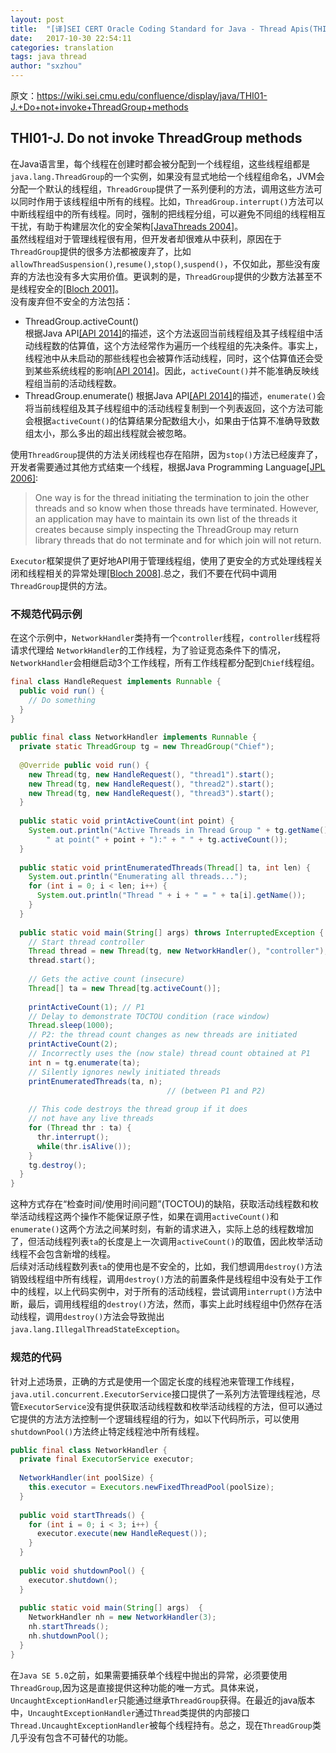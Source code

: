 ```yaml
---
layout: post
title:  "[译]SEI CERT Oracle Coding Standard for Java - Thread Apis(THI01-J)"
date:   2017-10-30 22:54:11
categories: translation
tags: java thread
author: "sxzhou"
---
```

原文：https://wiki.sei.cmu.edu/confluence/display/java/THI01-J.+Do+not+invoke+ThreadGroup+methods
## THI01-J. Do not invoke ThreadGroup methods
在Java语言里，每个线程在创建时都会被分配到一个线程组，这些线程组都是`java.lang.ThreadGroup`的一个实例，如果没有显式地给一个线程组命名，JVM会分配一个默认的线程组，`ThreadGroup`提供了一系列便利的方法，调用这些方法可以同时作用于该线程组中所有的线程。比如，`ThreadGroup.interrupt()`方法可以中断线程组中的所有线程。同时，强制的把线程分组，可以避免不同组的线程相互干扰，有助于构建层次化的安全架构[[JavaThreads 2004]](https://wiki.sei.cmu.edu/confluence/display/java/Rule+AA.+References#RuleAA.References-JavaThreads04)。  
虽然线程组对于管理线程很有用，但开发者却很难从中获利，原因在于`ThreadGroup`提供的很多方法都被废弃了，比如`allowThreadSuspension()`,`resume()`,`stop()`,`suspend()`，不仅如此，那些没有废弃的方法也没有多大实用价值。更讽刺的是，`ThreadGroup`提供的少数方法甚至不是线程安全的[[Bloch 2001]](https://wiki.sei.cmu.edu/confluence/display/java/Rule+AA.+References#RuleAA.References-Bloch01)。  
没有废弃但不安全的方法包括：  
* ThreadGroup.activeCount()  
根据Java API[[API 2014]](https://wiki.sei.cmu.edu/confluence/display/java/Rule+AA.+References#RuleAA.References-API14)的描述，这个方法返回当前线程组及其子线程组中活动线程数的估算值，这个方法经常作为遍历一个线程组的先决条件。事实上，线程池中从未启动的那些线程也会被算作活动线程，同时，这个估算值还会受到某些系统线程的影响[[API 2014]](https://wiki.sei.cmu.edu/confluence/display/java/Rule+AA.+References#RuleAA.References-API14)。因此，`activeCount()`并不能准确反映线程组当前的活动线程数。
* ThreadGroup.enumerate()
根据Java API[[API 2014]](https://wiki.sei.cmu.edu/confluence/display/java/Rule+AA.+References#RuleAA.References-API14)的描述，`enumerate()`会将当前线程组及其子线程组中的活动线程复制到一个列表返回，这个方法可能会根据`activeCount()`的估算结果分配数组大小，如果由于估算不准确导致数组太小，那么多出的超出线程就会被忽略。  

使用`ThreadGroup`提供的方法关闭线程也存在陷阱，因为`stop()`方法已经废弃了，开发者需要通过其他方式结束一个线程，根据Java Programming Language[[JPL 2006]](https://wiki.sei.cmu.edu/confluence/display/java/Rule+AA.+References#RuleAA.References-JPL06):  
>One way is for the thread initiating the termination to join the other threads and so know when those threads have terminated. However, an application may have to maintain its own list of the threads it creates because simply inspecting the ThreadGroup may return library threads that do not terminate and for which join will not return.

`Executor`框架提供了更好地API用于管理线程组，使用了更安全的方式处理线程关闭和线程相关的异常处理[[Bloch 2008]](https://wiki.sei.cmu.edu/confluence/display/java/Rule+AA.+References#RuleAA.References-Bloch08).总之，我们不要在代码中调用`ThreadGroup`提供的方法。  
### 不规范代码示例
在这个示例中，`NetworkHandler`类持有一个`controller`线程，`controller`线程将请求代理给
`NetworkHandler`的工作线程，为了验证竞态条件下的情况，`NetworkHandler`会相继启动3个工作线程，所有工作线程都分配到`Chief`线程组。  
```java
final class HandleRequest implements Runnable {
  public void run() {
    // Do something
  }
}
 
public final class NetworkHandler implements Runnable {
  private static ThreadGroup tg = new ThreadGroup("Chief");
 
  @Override public void run() {
    new Thread(tg, new HandleRequest(), "thread1").start();
    new Thread(tg, new HandleRequest(), "thread2").start();
    new Thread(tg, new HandleRequest(), "thread3").start();
  }
 
  public static void printActiveCount(int point) {
    System.out.println("Active Threads in Thread Group " + tg.getName() +
        " at point(" + point + "):" + " " + tg.activeCount());
  }
 
  public static void printEnumeratedThreads(Thread[] ta, int len) {
    System.out.println("Enumerating all threads...");
    for (int i = 0; i < len; i++) {
      System.out.println("Thread " + i + " = " + ta[i].getName());
    }
  }
 
  public static void main(String[] args) throws InterruptedException {
    // Start thread controller
    Thread thread = new Thread(tg, new NetworkHandler(), "controller");
    thread.start();
 
    // Gets the active count (insecure)
    Thread[] ta = new Thread[tg.activeCount()];
 
    printActiveCount(1); // P1
    // Delay to demonstrate TOCTOU condition (race window)
    Thread.sleep(1000);
    // P2: the thread count changes as new threads are initiated
    printActiveCount(2); 
    // Incorrectly uses the (now stale) thread count obtained at P1
    int n = tg.enumerate(ta); 
    // Silently ignores newly initiated threads
    printEnumeratedThreads(ta, n);
                                   // (between P1 and P2)
 
    // This code destroys the thread group if it does
    // not have any live threads
    for (Thread thr : ta) {
      thr.interrupt();
      while(thr.isAlive());
    }
    tg.destroy();
  }
}
```
这种方式存在“检查时间/使用时间问题”(TOCTOU)的缺陷，获取活动线程数和枚举活动线程这两个操作不能保证原子性，如果在调用`activeCount()`和`enumerate()`这两个方法之间某时刻，有新的请求进入，实际上总的线程数增加了，但活动线程列表`ta`的长度是上一次调用`activeCount()`的取值，因此枚举活动线程不会包含新增的线程。  
后续对活动线程数列表`ta`的使用也是不安全的，比如，我们想调用`destroy()`方法销毁线程组中所有线程，调用`destroy()`方法的前置条件是线程组中没有处于工作中的线程，以上代码实例中，对于所有的活动线程，尝试调用`interrupt()`方法中断，最后，调用线程组的`destroy()`方法，然而，事实上此时线程组中仍然存在活动线程，调用`destroy()`方法会导致抛出`java.lang.IllegalThreadStateException`。  
### 规范的代码
针对上述场景，正确的方式是使用一个固定长度的线程池来管理工作线程，`java.util.concurrent.ExecutorService`接口提供了一系列方法管理线程池，尽管`ExecutorService`没有提供获取活动线程数和枚举活动线程的方法，但可以通过它提供的方法方法控制一个逻辑线程组的行为，如以下代码所示，可以使用`shutdownPool()`方法终止特定线程池中所有线程。  
```java
public final class NetworkHandler {
  private final ExecutorService executor;
 
  NetworkHandler(int poolSize) {
    this.executor = Executors.newFixedThreadPool(poolSize);
  }
 
  public void startThreads() {
    for (int i = 0; i < 3; i++) {
      executor.execute(new HandleRequest());
    }
  }
 
  public void shutdownPool() {
    executor.shutdown();
  }
 
  public static void main(String[] args)  {
    NetworkHandler nh = new NetworkHandler(3);
    nh.startThreads();
    nh.shutdownPool();
  }
}
```  
在`Java SE 5.0`之前，如果需要捕获单个线程中抛出的异常，必须要使用`ThreadGroup`,因为这是直接提供这种功能的唯一方式。具体来说，`UncaughtExceptionHandler`只能通过继承`ThreadGroup`获得。在最近的java版本中，`UncaughtExceptionHandler`通过`Thread`类提供的内部接口`Thread.UncaughtExceptionHandler`被每个线程持有。总之，现在`ThreadGroup`类几乎没有包含不可替代的功能。